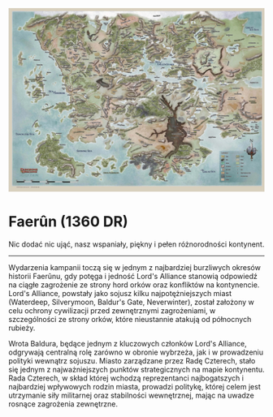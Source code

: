 <p><img src="media/faerun.webp"></p>

# Faerûn (1360 DR)

Nic dodać nic ująć, nasz wspaniały, piękny i pełen różnorodności kontynent.

---

Wydarzenia kampanii toczą się w jednym z najbardziej burzliwych okresów historii Faerûnu, gdy potęga i jedność Lord's Alliance stanowią odpowiedź na ciągłe zagrożenie ze strony hord orków oraz konfliktów na kontynencie. Lord's Alliance, powstały jako sojusz kilku najpotężniejszych miast (Waterdeep, Silverymoon, Baldur's Gate, Neverwinter), został założony w celu ochrony cywilizacji przed zewnętrznymi zagrożeniami, w szczególności ze strony orków, które nieustannie atakują od północnych rubieży.

<a data-path="Lokacje/Wrota Baldura.md">Wrota Baldura</a>, będące jednym z kluczowych członków Lord's Alliance, odgrywają centralną rolę zarówno w obronie wybrzeża, jak i w prowadzeniu polityki wewnątrz sojuszu. Miasto zarządzane przez Radę Czterech, stało się jednym z najważniejszych punktów strategicznych na mapie kontynentu. Rada Czterech, w skład której wchodzą reprezentanci najbogatszych i najbardziej wpływowych rodzin miasta, prowadzi politykę, której celem jest utrzymanie siły militarnej oraz stabilności wewnętrznej, mając na uwadze rosnące zagrożenia zewnętrzne.
